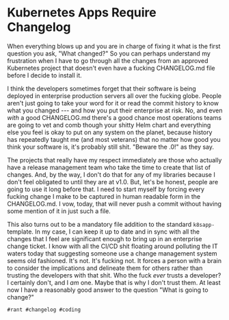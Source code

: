 # Kubernetes Apps Require Changelog

When everything blows up and you are in charge of fixing it what is the
first question you ask, "What changed?" So you can perhaps understand my
frustration  when I have to go through all the changes from an approved
Kubernetes project that doesn't even have a fucking CHANGELOG.md file
before I decide to install it.

I think the developers sometimes forget that their software is being
deployed in enterprise production servers all over the fucking globe.
People aren't just going to take your word for it or read the commit
history to know what you changed --- and how you put their enterprise at
risk. No, and even *with* a good CHANGELOG.md there's a good chance most
operations teams are going to vet and comb though your shitty Helm chart
and everything else you feel is okay to put on any system on the planet,
because history has repeatedly taught me (and most veterans) that no
matter how good you think your software is, it's probably still shit.
"Beware the .0!" as they say.

The projects that really have my respect immediately are those who
actually have a release management team who take the time to create that
list of changes. And, by the way, I don't do that for any of my
libraries because I don't feel obligated to until they are at v1.0. But,
let's be honest, people are going to use it long before that. I need to
start myself by forcing every fucking change I make to be captured in
human readable form in the CHANGELOG.md. I vow, today, that will never
push a commit without having some mention of it in just such a file.

This also turns out to be a mandatory file addition to the standard
`k8sapp-` template. In my case, I can keep it up to date and in sync
with all the changes that I feel are significant enough to bring up in
an enterprise change ticket. I know with all the CI/CD shit floating
around polluting the IT waters today that suggesting someone use a
change management system seems old fashioned. It's not. It's fucking
not. It forces a person with a brain to consider the implications and
delineate them for others rather than trusting the developers with that
shit. Who the fuck *ever* trusts a developer? I certainly don't, and I
*am* one. Maybe that is why I don't trust them. At least now I have a
reasonably good answer to the question "What is going to change?"

    #rant #changelog #coding

